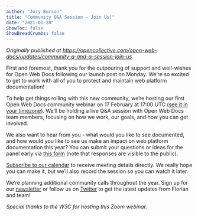 ```yaml
---
author: "Jory Burson"
title: "Community Q&A Session - Join Us!"
date: "2021-01-28"
ShowToc: false
ShowBreadCrumbs: false
---
```


_Originally published at https://opencollective.com/open-web-docs/updates/community-q-and-a-session-join-us_

First and foremost, thank you for the outpouring of support and well-wishes for Open Web Docs following our launch post on Monday. We’re so excited to get to work with all of you to protect and maintain web platform documentation!

To help get things rolling with this new community, we’re hosting our first Open Web Docs community webinar on 17 February at 17:00 UTC ([see it in your timezone](https://opencollective.com/redirect?url=https%3A%2F%2Fwww.timeanddate.com%2Fworldclock%2Ffixedtime.html%3Fmsg%3DOpen%2BWeb%2BDocs%2BCommunity%2BQ%2526A%2BWebinar%26iso%3D20210217T1200%26p1%3D43%26ah%3D1)). We’ll be holding a live Q&A session with Open Web Docs team members, focusing on how we work, our goals, and how you can get involved. 

We also want to hear from you - what would you like to see documented, and how would you like to see us make an impact on web platform documentation this year? You can submit your questions or ideas for the panel early via [this form](https://opencollective.com/redirect?url=https%3A%2F%2Fforms.gle%2Fz46q8QaXQy3Y67hp8) (note that responses are visible to the public). 

[Subscribe to our calendar](https://opencollective.com/redirect?url=https%3A%2F%2Fcalendar.google.com%2Fcalendar%2Fu%2F4%3Fcid%3DY19vbGpyaTVyYmN1dGJmczkyb2ZwYTN1ajVzOEBncm91cC5jYWxlbmRhci5nb29nbGUuY29t) to receive meeting details directly. We really hope you can make it, but we’ll also record the session so you can watch it later.

We’re planning additional community calls throughout the year. Sign up for our [newsletter](https://opencollective.com/redirect?url=https%3A%2F%2Fnewsletter.openwebdocs.org) or follow us on [Twitter](https://twitter.com/OpenWebDocs) to get the latest updates from Florian and team!

_Special thanks to the W3C for hosting this Zoom webinar._
